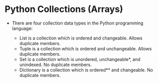 # Python Collections (Arrays)
- There are four collection data types in the Python programming language:

    - List is a collection which is ordered and changeable. Allows duplicate members.
    - Tuple is a collection which is ordered and unchangeable. Allows duplicate members.
    - Set is a collection which is unordered, unchangeable*, and unindexed. No duplicate members.
    - Dictionary is a collection which is ordered** and changeable. No duplicate members.